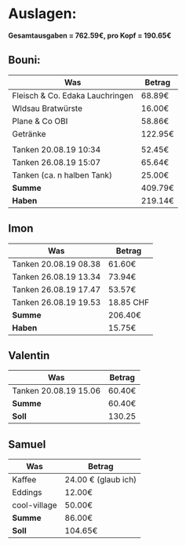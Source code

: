 # Auslagen:

**Gesamtausgaben = 762.59€, pro Kopf = 190.65€**

## Bouni:

| Was | Betrag |
| ------------- | ------------- |
| Fleisch & Co. Edaka Lauchringen | 68.89€ |
| Wldsau Bratwürste | 16.00€ |
| Plane & Co OBI | 58.86€ |
| Getränke | 122.95€ |
| | |
| Tanken 20.08.19 10:34 | 52.45€ |
| Tanken 26.08.19 15:07 | 65.64€ |
| Tanken (ca. n halben Tank) | 25.00€ |
| **Summe** | 409.79€ |
| **Haben** | 219.14€ |

## Imon
| Was | Betrag |
| ------------- | ------------- |
|Tanken 20.08.19 08.38|61.60€|
|Tanken 26.08.19 13.34|73.94€|
|Tanken 26.08.19 17.47|53.57€|
|Tanken 26.08.19 19.53|18.85 CHF|
| **Summe** | 206.40€ |
| **Haben** | 15.75€ |

## Valentin
| Was | Betrag |
| ------------- | ------------- |
|Tanken 20.08.19 15.06|60.40€|
| **Summe** | 60.40€ |
| **Soll** | 130.25 |

## Samuel

| Was | Betrag |
| ------------- | ------------- |
| Kaffee | 24.00 € (glaub ich) |
| Eddings | 12.00€ |
| cool-village | 50.00€ |
| **Summe** | 86.00€ |
| **Soll** | 104.65€ |


